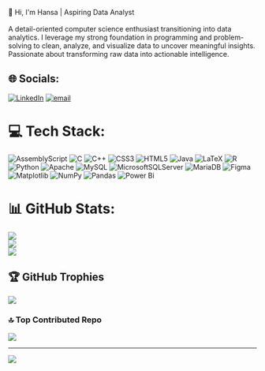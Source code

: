 👋 Hi, I'm Hansa
| Aspiring Data Analyst<br><br>A detail-oriented computer science enthusiast transitioning into data analytics. I leverage my strong foundation in programming and problem-solving to clean, analyze, and visualize data to uncover meaningful insights. Passionate about transforming raw data into actionable intelligence.


## 🌐 Socials:
[![LinkedIn](https://img.shields.io/badge/LinkedIn-%230077B5.svg?logo=linkedin&logoColor=white)](https://linkedin.com/in/https://www.linkedin.com/in/hansa-piyumal-wimalasena-561831336?lipi=urn%3Ali%3Apage%3Ad_flagship3_profile_view_base_contact_details%3BWNGABWgrS8G3b%2BLvzMWtnA%3D%3D) [![email](https://img.shields.io/badge/Email-D14836?logo=gmail&logoColor=white)](mailto:hansapiyumal9@gmail.com) 

# 💻 Tech Stack:
![AssemblyScript](https://img.shields.io/badge/assembly%20script-%23000000.svg?style=plastic&logo=assemblyscript&logoColor=white) ![C](https://img.shields.io/badge/c-%2300599C.svg?style=plastic&logo=c&logoColor=white) ![C++](https://img.shields.io/badge/c++-%2300599C.svg?style=plastic&logo=c%2B%2B&logoColor=white) ![CSS3](https://img.shields.io/badge/css3-%231572B6.svg?style=plastic&logo=css3&logoColor=white) ![HTML5](https://img.shields.io/badge/html5-%23E34F26.svg?style=plastic&logo=html5&logoColor=white) ![Java](https://img.shields.io/badge/java-%23ED8B00.svg?style=plastic&logo=openjdk&logoColor=white) ![LaTeX](https://img.shields.io/badge/latex-%23008080.svg?style=plastic&logo=latex&logoColor=white) ![R](https://img.shields.io/badge/r-%23276DC3.svg?style=plastic&logo=r&logoColor=white) ![Python](https://img.shields.io/badge/python-3670A0?style=plastic&logo=python&logoColor=ffdd54) ![Apache](https://img.shields.io/badge/apache-%23D42029.svg?style=plastic&logo=apache&logoColor=white) ![MySQL](https://img.shields.io/badge/mysql-4479A1.svg?style=plastic&logo=mysql&logoColor=white) ![MicrosoftSQLServer](https://img.shields.io/badge/Microsoft%20SQL%20Server-CC2927?style=plastic&logo=microsoft%20sql%20server&logoColor=white) ![MariaDB](https://img.shields.io/badge/MariaDB-003545?style=plastic&logo=mariadb&logoColor=white) ![Figma](https://img.shields.io/badge/figma-%23F24E1E.svg?style=plastic&logo=figma&logoColor=white) ![Matplotlib](https://img.shields.io/badge/Matplotlib-%23ffffff.svg?style=plastic&logo=Matplotlib&logoColor=black) ![NumPy](https://img.shields.io/badge/numpy-%23013243.svg?style=plastic&logo=numpy&logoColor=white) ![Pandas](https://img.shields.io/badge/pandas-%23150458.svg?style=plastic&logo=pandas&logoColor=white) ![Power Bi](https://img.shields.io/badge/power_bi-F2C811?style=plastic&logo=powerbi&logoColor=black)
# 📊 GitHub Stats:
![](https://github-readme-stats.vercel.app/api?username=hansaPiyumal&theme=ambient_gradient&hide_border=false&include_all_commits=true&count_private=false)<br/>
![](https://nirzak-streak-stats.vercel.app/?user=hansaPiyumal&theme=ambient_gradient&hide_border=false)<br/>
![](https://github-readme-stats.vercel.app/api/top-langs/?username=hansaPiyumal&theme=ambient_gradient&hide_border=false&include_all_commits=true&count_private=false&layout=compact)

## 🏆 GitHub Trophies
![](https://github-profile-trophy.vercel.app/?username=hansaPiyumal&theme=radical&no-frame=false&no-bg=true&margin-w=4)

### 🔝 Top Contributed Repo
![](https://github-contributor-stats.vercel.app/api?username=hansaPiyumal&limit=5&theme=calm_pink&combine_all_yearly_contributions=true)

---
[![](https://visitcount.itsvg.in/api?id=hansaPiyumal&icon=0&color=0)](https://visitcount.itsvg.in)

<!-- Proudly created with GPRM ( https://gprm.itsvg.in ) -->
